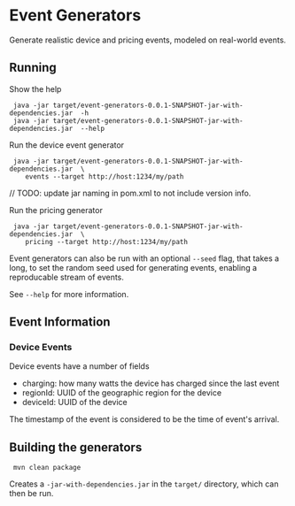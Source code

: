 # Event Generators

Generate realistic device and pricing events, modeled on real-world events.

## Running

Show the help
```
 java -jar target/event-generators-0.0.1-SNAPSHOT-jar-with-dependencies.jar  -h
 java -jar target/event-generators-0.0.1-SNAPSHOT-jar-with-dependencies.jar  --help
```

Run the device event generator

```
 java -jar target/event-generators-0.0.1-SNAPSHOT-jar-with-dependencies.jar  \
    events --target http://host:1234/my/path
````
// TODO: update jar naming in pom.xml to not include version info.

Run the pricing generator

```
 java -jar target/event-generators-0.0.1-SNAPSHOT-jar-with-dependencies.jar  \
    pricing --target http://host:1234/my/path
````

Event generators can also be run with an optional `--seed` flag, that takes a long, to set the 
random seed used for generating events, enabling a reproducable stream of events.

See `--help` for more information.

## Event Information

### Device Events

Device events have a number of fields
 * charging: how many watts the device has charged since the last event
 * regionId: UUID of the geographic region for the device
 * deviceId: UUID of the device
 
The timestamp of the event is considered to be the time of event's arrival.

## Building the generators

```
 mvn clean package
```

Creates a `-jar-with-dependencies.jar` in the `target/` directory, which can then be run.
